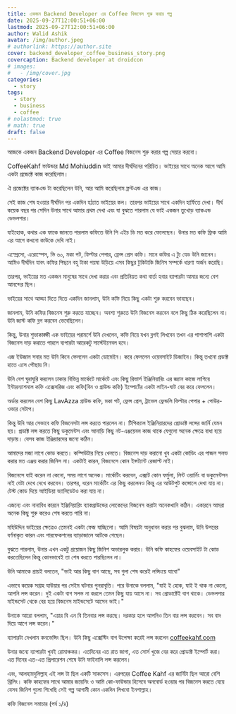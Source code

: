 ```yaml
---
title: একজন Backend Developer এর Coffee বিজনেস শুরু করার গল্প 
date: 2025-09-27T12:00:51+06:00
lastmod: 2025-09-27T12:00:51+06:00
author: Walid Ashik
avatar: /img/author.jpeg
# authorlink: https://author.site
cover: backend_developer_coffee_business_story.png
covercaption: Backend developer at droidcon
# images:
#   - /img/cover.jpg
categories:
  - story
tags:
  - story
  - business
  - coffee
# nolastmod: true
# math: true
draft: false
---
```


আজকে একজন Backend Developer এর Coffee বিজনেস শুরু করার গল্প সেয়ার করবো।

CoffeeKahf ফাউন্ডার Md Mohiuddin ভাই আমার দীর্ঘদিনের পরিচিত। ভাইয়ের সাথে অনেক আগে আমি একটা প্রজেক্টে কাজ করেছিলাম।

ঐ প্রজেক্টের ব্যাকএন্ড টা করেছিলেন উনি, আর আমি করেছিলাম ফ্রন্টএন্ড এর কাজ।

সেই কাজ শেষ হওয়ার দীর্ঘদিন পর  একদিন হঠ্যাত ভাইয়ের কল। তারপর ভাইয়ের সাথে একদিন হার্ফিতে দেখা। দীর্ঘ কয়েক বছর পর সেদিন উনার সাথে আমার প্রথম দেখা এবং যা বুঝতে পারলাম যে ভাই একজন তুখোড় ব্যাকএন্ড ডেভলপার।

যাইহোক, কথার এক ফাকে জানতে পারলাম কফিতে উনি পি এইচ ডি মত করে ফেলেছেন। উনার মত কফি ফ্রিক আমি এর আগে কখনো কাউকে দেখি নাই।

এস্প্রেসো, এরোস্পেস, ভি ৬০, মকা পট, ফিল্টার পেপার, ফ্রেন্স প্রেস কফি। মানে কফির এ ট্যু যেড উনি জানেন। আমিও দীর্ঘদিন যাবৎ কফির পিছনে বহু টাকা পয়ষা উড়িয়ে এসব কিছুর টুকিটাকি জিনিস সম্পর্কে ধারণা অর্জন করেছি।

তারপর, ভাইয়ের মত একজন মানুষের সাথে দেখা করার এবং প্রতিনিয়ত কথা বার্তা হবার ব্যাপারটা আমার জন্যে বেশ আনন্দের ছিল।

ভাইয়ের সাথে আড্ডা দিতে দিতে একদিন জানলাম, উনি কফি নিয়ে কিছু একটা শুরু করবেন ভাবছেন।

জানলাম, উনি কফির বিজনেস শুরু করতে যাচ্ছেন। অবশ্য শুরুতে উনি বিজনেস করবেন বলে কিছু ঠিক করেছিলেন না। উনি জাস্ট কফি ব্লগ করবেন ভেবেছিলেন। 

কিন্তু, উনার শুভাকাঙ্ক্ষী এক ভাইয়ের পরামর্শে উনি দেখলেন, কফি নিয়ে যখন ব্লগই লিখবেন তখন এর পাশাপাশি একটা বিজনেস দাড় করাতে পারলে ব্যপারটা আরেকটু সাস্টেইনেবল হবে। 

এজ ইউজাল সবার  মত উনি কিনে ফেললেন একটা ডোমেইন। করে ফেললেন ওয়েবসাইট ডিজাইন। কিন্তু তখনো প্রডাক্ট হাতে এসে পৌছায় নি।

উনি বেশ ঘুরাঘুরি করলেন ঢাকার বিভিন্ন মার্কেটে মার্কেটে এবং কিছু রিভার্স ইঞ্জিনিয়ারিং এর জ্ঞ্যান কাজে লাগিয়ে ইন্টারন্যাশনাল কফি এক্সেসরিজ এবং কফি(বিন ও গ্রাউন্ড কফি)  ইম্পোর্টের একটা লাইন-ঘাট বের করে ফেললেন।

অর্ডার করলেন বেশ কিছু LavAzza গ্রাউন্ড কফি, মকা পট, ফ্রেন্স প্রেস, ট্রাভেল ফ্রেন্ডলি ফিল্টার পেপার + পোউর-ওভার সেটাপ।

কিন্তু উনি আর সেভাবে কফি বিজনেসটা লন্স করতে পারলেন না। টিপিক্যাল ইঞ্জিনিয়ারদের প্রোডাক্ট লন্সের জার্নি যেমন হয়। প্রডাক্ট লন্স করতে কিছু ডকুমেন্টস এবং আনাড়ি কিছু নট-এঞ্জয়েবল কাজ থাকে যেগুলো অনেক ক্ষেত্রে বাধা হয়ে দাড়ায়। যেসব কাজ ইঞ্জিয়ারদের জন্যে কঠিন। 

আমাদের মজা লাগে কোড করতে। কম্পিউটার নিয়ে খেলতে। বিজনেস দাড় করানো খুব একটা কোডিং এর পাজল সলভ করার মত এঞ্জয় করার জিনিস না। একটাই কারন, বিজনেসে কোন ইন্সট্যান্ট রেজাল্ট নাই। 

বিজনেসে যাই করেন না কেনো, সময় লাগে অনেক। মার্কেটিং করবেন, এক্সাট কোন ফর্মুলা, লিন্ট ওয়ার্নিং বা ডকুমেন্টসন নাই যেটা দেখে দেখে করবেন। তারপর, ধরেন মার্কেটিং এর কিছু করলেনও কিন্তু এর আউটপুট কন্সোলে দেখা যায় না। টেস্ট কোড দিয়ে আইডিয়া ভ্যালিডেটও করা যায় না।

এজন্যে এবং নানাবিধ কারনে ইঞ্জিনিয়ারিং ব্যাকগ্রাউন্ডের লোকেদের বিজনেস করাটা অনেকখানি কঠিন। একারনে আমরা অনেক কিছু শুরু করেও শেষ করতে পারি না।

মহিউদ্দিন ভাইয়ের ক্ষেত্রেও তেমনই একটা ফেজ যাচ্ছিলো। আমি বিষয়টা অনুধাবন করার পর বুঝলাম, উনি উপরের বর্ণনাকৃত কারন এবং পারফেকশনের ব্যাড়াজালে আটকে গেছেন।

বুঝতে পারলাম, উনার এখন একটু প্রয়োজন কিছু জিনিশ অভারলুক করার। উনি কফি কাহফের ওয়েবসাইট টা কোড করতেছিলেন কিন্তু কোনভাবেই তা শেষ করতে পারছিলেন না।

উনি আমাকে প্রায়ই বলতেন, "ভাই আর কিছু বাগ আছে, সব গুলা শেষ করেই লন্সিংয়ে যাবো"

এভাবে কয়েক সপ্তাহ যাউয়ার পর সেইম ঘটনার পুনরাবৃত্তি। পরে উনাকে বললাম, "যাই ই হোক, যাই ই থাক না কেনো, আপনি লন্স করেন। দুই একটা বাগ সলভ না করলে তেমন কিছু যায় আসে না। সব প্রোডাক্টেই বাগ থাকে। ডেভলপার মাইন্ডসেট থেকে বের হয়ে বিজনেস মাইন্ডসেটে আসেন ভাই।"

উনাকে আরো বললাম, "এয়ার বি এন বি তিনবার লন্স করছে। দরকার হলে আপনিও তিন বার লন্স করবেন। সব বাদ দিয়ে আগে লন্স করেন।"

ব্যাপারটা দেখলাম কনভেন্সিং ছিল। উনি কিছু এক্সেস্টিং বাগ উপেক্ষা করেই লন্স করলেন [coffeekahf.com](https://coffeekahf.com/?ref=walidashik)

উনার জন্যে ব্যাপারটা খুবই রোমাঞ্চকর। এতদিনের এত রাত জাগা, এত সোর্স খুজে বের করে প্রোডাক্ট ইম্পোর্ট করা। এত দিনের এত-এত প্রিপারেশন শেষে উনি ফাইনালি লন্স করলেন।

এবং, আলহামদুলিল্লাহ এই লন্স টা ছিল একটি সাকসেস। এরপরের Coffee Kahf এর জার্নিটা ছিল আরো বেশি থ্রিলিং। কফি কাহফের সাথে আমার জয়েনিং ও আমি কো-ফাউন্ডার হিসেবে অনবোর্ড হওয়ার পর বিজনেস করতে যেয়ে যেসব জিনিশ গুলো শিখেছি সেই গল্প আগামী কোন একদিন লিখবো ইনশাল্লাহ। 

কফি বিজনেস সমাচার (পর্ব ১/৪)